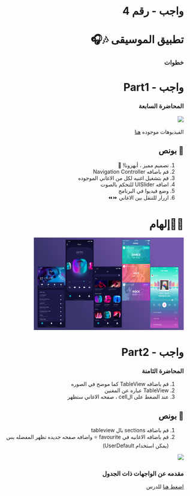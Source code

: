 
<div dir="rtl">
 
# واجب  - رقم 4
# تطبيق الموسيقى 🎶🎧 
 
 
### خطوات 
# واجب  - Part1 
### المحاضرة السابعة
<img src="/Hw4Part1.gif" width="200px">

الفيديوهات  موجوده [هنا](https://app.code.kw/%D8%A8%D8%B1%D9%85%D8%AC%D8%A9-%D8%AA%D8%B7%D8%A8%D9%8A%D9%82%D8%A7%D8%AA-%D8%A7%D9%84%D8%A7%D9%8A%D9%81%D9%88%D9%86-%D9%85%D8%B9-%D8%B3%D9%88%D9%8A%D9%81%D8%AA-Swift-KFAS/ios-%D8%AA%D8%B7%D8%A8%D9%8A%D9%82%D8%A7%D8%AA-%D8%B0%D8%A7%D8%AA-%D9%88%D8%A7%D8%AC%D9%87%D8%A7%D8%AA-%D9%85%D8%AA%D8%B9%D8%AF%D8%AF%D8%A9-KFAS/%D8%AF%D8%B1%D8%B3-%D8%AA%D8%B7%D8%A8%D9%8A%D9%82-%D8%AF%D9%84%D9%8A%D9%84-%D8%A7%D9%84%D9%85%D8%B7%D8%A7%D8%B9%D9%85-KFAS/%D9%85%D9%82%D8%AF%D9%85%D8%A9-%D8%B9%D9%86-%D8%AA%D8%B7%D8%A8%D9%8A%D9%82-%D8%AF%D9%84%D9%8A%D9%84-%D8%A7%D9%84%D9%85%D8%B7%D8%A7%D8%B9%D9%85-KFAS) 

## 🌟 بونص
1. تصميم مميز ، أبهرونا! 🤩  
2. قم باضافه Navigation Controller
3. قم بتشغيل اغنيه لكل من الاغاني الموجوده
4. اضافه UISlider للتحكم بالصوت
5. وضع فيديوا في البرنامج
6. ازرار للتنقل بين الاغاني ⏩⏪

# 🎨✨إلهام  
<img src="/musicAppDesign.png" width="400px">

# واجب  - Part2 
### المحاضرة الثامنة
1. قم باضافه TableView كما موضح في الصوره
2. TableView عباره عن المغنين
3. عند الضغط على الcell ، صفحه الاغاني ستظهر
## 🌟 بونص
1. قم باضافه sections بال tableview
2. قم باضافه الاغانيه في favourite ⭐️ واضافه صفحه جديده تظهر المفضله بس  (يمكن استخدام UserDefault)


<img src="/Hw4Part2.gif" width="200px">

### مقدمه عن الواجهات ذات الجدول 
 [اضغط هنا](https://app.code.kw/%D8%A8%D8%B1%D9%85%D8%AC%D8%A9-%D8%AA%D8%B7%D8%A8%D9%8A%D9%82%D8%A7%D8%AA-%D8%A7%D9%84%D8%A7%D9%8A%D9%81%D9%88%D9%86-%D9%85%D8%B9-%D8%B3%D9%88%D9%8A%D9%81%D8%AA-Swift-KFAS/ios-%D8%AA%D8%B7%D8%A8%D9%8A%D9%82%D8%A7%D8%AA-%D8%B0%D8%A7%D8%AA-%D9%88%D8%A7%D8%AC%D9%87%D8%A7%D8%AA-%D9%85%D8%AA%D8%B9%D8%AF%D8%AF%D8%A9-KFAS/%D8%AF%D8%B1%D8%B3-%D9%88%D8%A7%D8%AC%D9%87%D8%A7%D8%AA-%D8%B0%D8%A7%D8%AA-%D8%A7%D9%84%D8%AC%D8%AF%D9%88%D9%84-KFAS/%D9%85%D9%82%D8%AF%D9%85%D8%A9-%D8%B9%D9%86-%D8%A7%D9%84%D9%88%D8%A7%D8%AC%D9%87%D8%A7%D8%AA-%D8%B0%D8%A7%D8%AA-%D8%A7%D9%84%D8%AC%D8%AF%D9%88%D9%84-Table-Views-KFAS) للدرس



</div>
